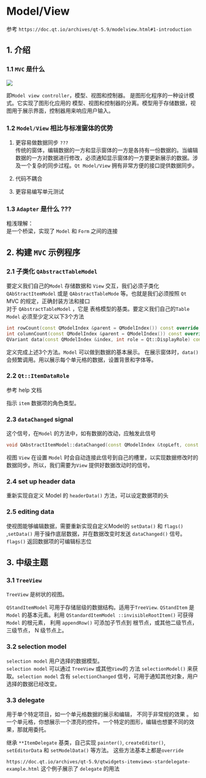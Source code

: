 # Model/View 

参考 `https://doc.qt.io/archives/qt-5.9/modelview.html#1-introduction`

## 1. 介绍 

### 1.1 `MVC` 是什么 

![](https://doc.qt.io/qt-5/images/modelview-overview.png)

即`Model view controller`，模型、视图和控制器。 是图形化程序的一种设计模式。它实现了图形化应用的 模型、视图和控制器的分离。模型用于存储数据，视图用于展示界面，控制器用来响应用户输入。 

### 1.2 `Model/View` 相比与标准窗体的优势 

1. 更容易做数据同步 `???` <br/>
    传统的窗体，编辑数据的一方和显示窗体的一方是各持有一份数据的。当编辑数据的一方对数据进行修改，必须通知显示窗体的一方要更新展示的数据。涉及一个复杂的同步过程。`Qt Model/View` 拥有非常方便的接口提供数据同步。

2. 代码不耦合<br/>
3. 更容易编写单元测试 <br/>

### 1.3 `Adapter` 是什么  ???

粗浅理解：<br/>
    是一个桥梁，实现了 `Model` 和 `Form` 之间的连接 

## 2. 构建 `MVC` 示例程序 

### 2.1 子类化 `QAbstractTableModel`

要定义我们自己的`Model` 存储数据和 `View` 交互，我们必须子类化 `QAbStractItemModel` 或是 `QAbstractTableMode` 等。也就是我们必须按照 `Qt` MVC 的规定，正确封装方法和接口 <br/>
对于 `QAbstractTableModel` ，它是 表格模型的基类。要定义我们自己的`Table Model` 必须至少定义以下3个方法

```cpp
int rowCount(const QModelIndex &parent = QModelIndex()) const override ; //获取行数
int columnCount(const QModelIndex &parent = QModelIndex()) const override;  //获取列数 
QVariant data(const QModelIndex &index, int role = Qt::DisplayRole) const override; //获取指定Index 下的 数据 
```
定义完成上述3个方法。`Model` 可以做到数据的基本展示。 在展示窗体时，`data()` 会频繁调用。用以展示每个单元格的数据，设置背景和字体等。 


### 2.2 `Qt::ItemDataRole`

参考 help 文档 

指示 `item` 数据项的角色类型。





### 2.3 `dataChanged` signal 

这个信号，在`Model` 的方法中，如有数据的改动，应触发此信号 

```cpp
void QAbstractItemModel::dataChanged(const QModelIndex &topLeft, const QModelIndex &bottomRight, const QVector<int> &roles = QVector<int> ())
```

视图 `View` 在设置 `Model` 时会自动连接此信号到自己的槽里，以实现数据修改时的数据同步。所以，我们需要为`View` 提供好数据改动时的信号。 



### 2.4 set up header data 

重新实现自定义 Model 的 `headerData()` 方法，可以设定数据项的头 


### 2.5 editing data 

使视图能够编辑数据，需要重新实现自定义Model的 `setData()` 和 `flags()` ,`setData()` 用于操作底层数据，并在数据改变时发送 `dataChanged()` 信号。 `flags()` 返回数据项的可编辑标志位 


## 3. 中级主题 

### 3.1 `TreeView`

`TreeView` 是树状的视图。

`QStandItemModel` 可用于存储层级的数据结构。适用于`TreeView`. `QStandItem` 是`Model` 的基本元素。利用 `QStandardItemModel ::invisibleRootItem()` 可获得`Model` 的根元素， 利用 `appendRow()` 可添加子节点到 根节点，或其他二级节点，三级节点， N 级节点上。

### 3.2 selection model 

`selection model` 用户选择的数据模型。 <br/>
`selection model` 可以通过 `TreeView` 或其他`View`的 方法 `selectionModel()` 来获取。`selection model` 含有 `selectionChanged` 信号，可用于通知其他对象，用户选择的数据已经改变。 


### 3.3 delegate 

用于单个特定项目，如一个单元格数据的展示和编辑， 不同于非常规的效果 。
如一个单元格，你想展示一个漂亮的控件。一个特定的图形，编辑也想要不同的效果，那就用委托。 

继承 `**ItemDelegate` 基类，自己实现 `painter()`, `createEditor()`, `setEditorData` 和 `setModelData()` 等方法。 这些方法基本上都是`override`

`https://doc.qt.io/archives/qt-5.9/qtwidgets-itemviews-stardelegate-example.html` 这个例子展示了 `delegate` 的用法 

